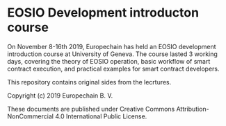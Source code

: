 # EOSIO Development introducton course

On November 8-16th 2019, Europechain has held an EOSIO development introduction course 
at University of Geneva. The course lasted 3 working days, covering the theory of EOSIO 
operation, basic workflow of smart contract execution, and practical examples for smart 
contract developers.

This repository contains original sides from the lecrtures. 

Copyright (c) 2019 Europechain B. V.

These documents are published under Creative Commons Attribution-NonCommercial 4.0 
International Public License.
